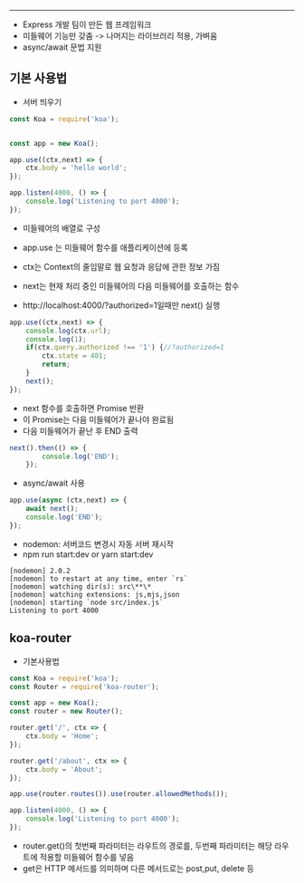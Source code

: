 

------

- Express 개발 팀이 만든 웹 프레임워크
- 미들웨어 기능만 갖춤 -> 나머지는 라이브러리 적용, 가벼움
- async/await 문법 지원



## 기본 사용법

- 서버 띄우기

```javascript
const Koa = require('koa');


const app = new Koa();

app.use((ctx,next) => {
    ctx.body = 'hello world';
});

app.listen(4000, () => {
    console.log('Listening to port 4000');
});
```

- 미들웨어의 배열로 구성
- app.use 는 미들웨어 함수를 애플리케이션에 등록
- ctx는 Context의 줄임말로 웹 요청과 응답에 관한 정보 가짐
- next는 현재 처리 중인 미들웨어의 다음 미들웨어를 호출하는 함수

- http://localhost:4000/?authorized=1일때만 next() 실행

```javascript
app.use((ctx,next) => {
    console.log(ctx.url);
    console.log(1);
    if(ctx.query.authorized !== '1') {//?authorized=1
        ctx.state = 401;
        return;
    }
    next();
});
```

- next 함수를 호출하면 Promise 반환
- 이 Promise는 다음 미들웨어가 끝나야 완료됨
- 다음 미들웨어가 끝난 후 END 출력

```javascript
next().then(() => {
        console.log('END');
    });
```

- async/await 사용

```javascript
app.use(async (ctx,next) => {
    await next();
    console.log('END');
});
```

- nodemon: 서버코드 변경시 자동 서버 재시작
- npm run start:dev or yarn start:dev

```
[nodemon] 2.0.2
[nodemon] to restart at any time, enter `rs`
[nodemon] watching dir(s): src\**\*
[nodemon] watching extensions: js,mjs,json
[nodemon] starting `node src/index.js`
Listening to port 4000
```

## koa-router

- 기본사용법

```javascript
const Koa = require('koa');
const Router = require('koa-router');

const app = new Koa();
const router = new Router();

router.get('/', ctx => {
    ctx.body = 'Home';
});

router.get('/about', ctx => {
    ctx.body = 'About';
});

app.use(router.routes()).use(router.allowedMethods());

app.listen(4000, () => {
    console.log('Listening to port 4000');
});
```

- router.get()의 첫번째 파라미터는 라우트의 경로를, 두번째 파라미터는 해당 라우트에 적용할 미들웨어 함수를 넣음
- get은 HTTP 메서드를 의미하며 다른 메서드로는 post,put, delete 등